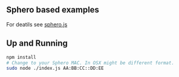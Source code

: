 ## Sphero based examples

For deatils see [sphero.js](https://github.com/orbotix/sphero.js)

## Up and Running

```bash
npm install
# Change to your Sphero MAC. In OSX might be different format.
sudo node ./index.js AA:BB:CC::DD:EE
```
